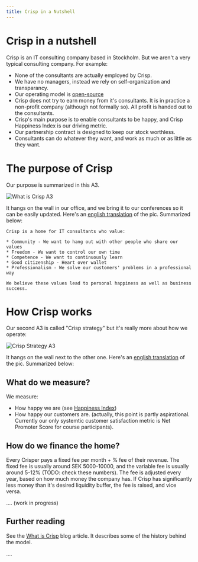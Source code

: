 ```yaml
---
title: Crisp in a Nutshell
---
```


# Crisp in a nutshell

Crisp is an IT consulting company based in Stockholm. But we aren't a very typical consulting company. For example:

* None of the consultants are actually employed by Crisp.
* We have no managers, instead we rely on self-organization and transparancy.
* Our operating model is [open-source](https://github.com/crispab/crisp-model)
* Crisp does not try to earn money from it's consultants. It is in practice a non-profit company (although not formally so). All profit is handed out to the consultants.
* Crisp's main purpose is to enable consultants to be happy, and Crisp Happiness Index is our driving metric.
* Our partnership contract is designed to keep our stock worthless.
* Consultants can do whatever they want, and work as much or as little as they want.

# The purpose of Crisp

Our purpose is summarized in this A3. 

![What is Crisp A3]({{baseurl}}/assets/WhatIsCrispA3-sv.jpg)

It hangs on the wall in our office, and we bring it to our conferences so it can be easily updated. Here's an [english translation]({{baseurl}}/assets/WhatIsCrispA3-en.pdf) of the pic. Summarized below:

    Crisp is a home for IT consultants who value:
    
    * Community - We want to hang out with other people who share our values
    * Freedom - We want to control our own time
    * Competence - We want to continuously learn
    * Good citizenship - Heart over wallet
    * Professionalism - We solve our customers' problems in a professional way
    
    We believe these values lead to personal happiness as well as business success.

# How Crisp works

Our second A3 is called "Crisp strategy" but it's really more about how we operate:

![Crisp Strategy A3]({{baseurl}}/assets/CrispStrategyA3-sv.jpg)

It hangs on the wall next to the other one. Here's an [english translation]({{baseurl}}/assets/CrispStrategyA3-en.pdf) of the pic. Summarized below:

## What do we measure?

We measure:

* How happy we are (see [Happiness Index](happiness-index.html))
* How happy our customers are. (actually, this point is partly aspirational. Currently our only systemtic customer satisfaction metric is Net Promoter Score for course participants).

## How do we finance the home?

Every Crisper pays a fixed fee per month + % fee of their revenue. The fixed fee is usually around SEK 5000-10000, and the variable fee is usually around 5-12% (TODO: check these numbers). The fee is adjusted every year, based on how much money the company has. If Crisp has significantly less money than it's desired liquidity buffer, the fee is raised, and vice versa. 

.... (work in progress)


Further reading
----------------
See the [What is Crisp](http://blog.crisp.se/2010/05/08/henrikkniberg/1273272420000) blog article. It describes some of the history behind the model.


....

